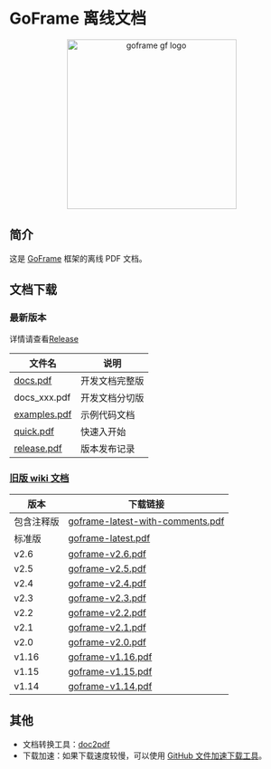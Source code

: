 # GoFrame 离线文档

<div align=center>
<a href="https://goframe.org"><img src="https://goframe.org/img/logo_full.png" width="300" alt="goframe gf logo"/></a>
</div>

## 简介

这是 [GoFrame](https://goframe.org) 框架的离线 PDF 文档。

## 文档下载

### 最新版本

详情请查看[Release](https://github.com/gogf/goframe.org-pdf/releases)

| 文件名                                                                                        | 说明           |
| --------------------------------------------------------------------------------------------- | -------------- |
| [docs.pdf](https://github.com/gogf/goframe.org-pdf/releases/latest/download/docs.pdf)         | 开发文档完整版 |
| docs_xxx.pdf                                                                                  | 开发文档分切版 |
| [examples.pdf](https://github.com/gogf/goframe.org-pdf/releases/latest/download/examples.pdf) | 示例代码文档   |
| [quick.pdf](https://github.com/gogf/goframe.org-pdf/releases/latest/download/quick.pdf)       | 快速入开始     |
| [release.pdf](https://github.com/gogf/goframe.org-pdf/releases/latest/download/release.pdf)   | 版本发布记录   |

### [旧版 wiki 文档](https://wiki.goframe.org/display/gf)

| 版本       | 下载链接                                                                                                                                       |
| ---------- | ---------------------------------------------------------------------------------------------------------------------------------------------- |
| 包含注释版 | [goframe-latest-with-comments.pdf](https://github.com/gogf/goframe.org-pdf/releases/download/v2024.11.042316/goframe-latest-with-comments.pdf) |
| 标准版     | [goframe-latest.pdf](https://github.com/gogf/goframe.org-pdf/releases/download/v2024.11.042316/goframe-latest.pdf)                             |
| v2.6       | [goframe-v2.6.pdf](https://github.com/gogf/goframe.org-pdf/releases/download/v2024.11.042316/goframe-v2.6.pdf)                                 |
| v2.5       | [goframe-v2.5.pdf](https://github.com/gogf/goframe.org-pdf/releases/download/v2024.11.042316/goframe-v2.5.pdf)                                 |
| v2.4       | [goframe-v2.4.pdf](https://github.com/gogf/goframe.org-pdf/releases/download/v2024.11.042316/goframe-v2.4.pdf)                                 |
| v2.3       | [goframe-v2.3.pdf](https://github.com/gogf/goframe.org-pdf/releases/download/v2024.11.042316/goframe-v2.3.pdf)                                 |
| v2.2       | [goframe-v2.2.pdf](https://github.com/gogf/goframe.org-pdf/releases/download/v2024.11.042316/goframe-v2.2.pdf)                                 |
| v2.1       | [goframe-v2.1.pdf](https://github.com/gogf/goframe.org-pdf/releases/download/v2024.11.042316/goframe-v2.1.pdf)                                 |
| v2.0       | [goframe-v2.0.pdf](https://github.com/gogf/goframe.org-pdf/releases/download/v2024.11.042316/goframe-v2.0.pdf)                                 |
| v1.16      | [goframe-v1.16.pdf](https://github.com/gogf/goframe.org-pdf/releases/download/v2024.11.042316/goframe-v1.16.pdf)                               |
| v1.15      | [goframe-v1.15.pdf](https://github.com/gogf/goframe.org-pdf/releases/download/v2024.11.042316/goframe-v1.15.pdf)                               |
| v1.14      | [goframe-v1.14.pdf](https://github.com/gogf/goframe.org-pdf/releases/download/v2024.11.042316/goframe-v1.14.pdf)                               |

## 其他

- 文档转换工具：[doc2pdf](https://github.com/hailaz/doc2pdf)
- 下载加速：如果下载速度较慢，可以使用 [GitHub 文件加速下载工具](https://gitmirror.com/files.html)。
